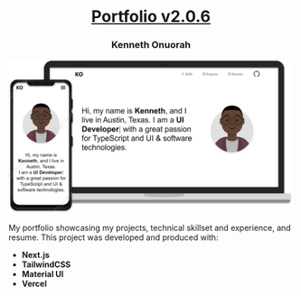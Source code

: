 <h1 align="center"><a href="https://kennethonuorah.vercel.app">Portfolio v2.0.6</a></h1>
<h3 align="center">Kenneth Onuorah</h3>
<p align="center">
  <img src="images/cross_platform.svg" width="700">
</p>
<p>My portfolio showcasing my projects, technical skillset and experience, and resume. This project was developed and produced with:</p>
<ul>
  <li><strong>Next.js</strong></li>
  <li><strong>TailwindCSS</strong></li>
  <li><strong>Material UI</strong></li>
  <li><strong>Vercel</strong></li>
</ul>